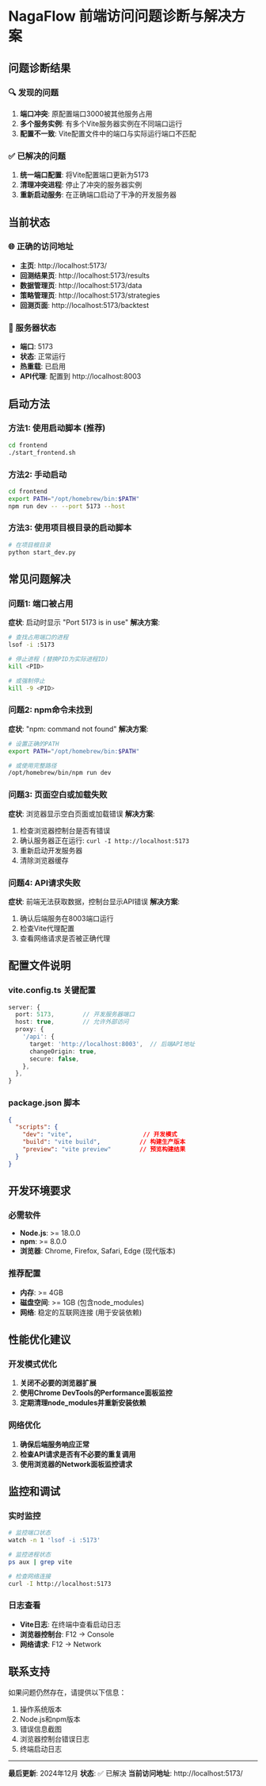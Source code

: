 # NagaFlow 前端访问问题诊断与解决方案

## 问题诊断结果

### 🔍 发现的问题
1. **端口冲突**: 原配置端口3000被其他服务占用
2. **多个服务实例**: 有多个Vite服务器实例在不同端口运行
3. **配置不一致**: Vite配置文件中的端口与实际运行端口不匹配

### ✅ 已解决的问题
1. **统一端口配置**: 将Vite配置端口更新为5173
2. **清理冲突进程**: 停止了冲突的服务器实例
3. **重新启动服务**: 在正确端口启动了干净的开发服务器

## 当前状态

### 🌐 正确的访问地址
- **主页**: http://localhost:5173/
- **回测结果页**: http://localhost:5173/results
- **数据管理页**: http://localhost:5173/data
- **策略管理页**: http://localhost:5173/strategies
- **回测页面**: http://localhost:5173/backtest

### 🚀 服务器状态
- **端口**: 5173
- **状态**: 正常运行
- **热重载**: 已启用
- **API代理**: 配置到 http://localhost:8003

## 启动方法

### 方法1: 使用启动脚本 (推荐)
```bash
cd frontend
./start_frontend.sh
```

### 方法2: 手动启动
```bash
cd frontend
export PATH="/opt/homebrew/bin:$PATH"
npm run dev -- --port 5173 --host
```

### 方法3: 使用项目根目录的启动脚本
```bash
# 在项目根目录
python start_dev.py
```

## 常见问题解决

### 问题1: 端口被占用
**症状**: 启动时显示 "Port 5173 is in use"
**解决方案**:
```bash
# 查找占用端口的进程
lsof -i :5173

# 停止进程 (替换PID为实际进程ID)
kill <PID>

# 或强制停止
kill -9 <PID>
```

### 问题2: npm命令未找到
**症状**: "npm: command not found"
**解决方案**:
```bash
# 设置正确的PATH
export PATH="/opt/homebrew/bin:$PATH"

# 或使用完整路径
/opt/homebrew/bin/npm run dev
```

### 问题3: 页面空白或加载失败
**症状**: 浏览器显示空白页面或加载错误
**解决方案**:
1. 检查浏览器控制台是否有错误
2. 确认服务器正在运行: `curl -I http://localhost:5173`
3. 重新启动开发服务器
4. 清除浏览器缓存

### 问题4: API请求失败
**症状**: 前端无法获取数据，控制台显示API错误
**解决方案**:
1. 确认后端服务在8003端口运行
2. 检查Vite代理配置
3. 查看网络请求是否被正确代理

## 配置文件说明

### vite.config.ts 关键配置
```typescript
server: {
  port: 5173,        // 开发服务器端口
  host: true,        // 允许外部访问
  proxy: {
    '/api': {
      target: 'http://localhost:8003',  // 后端API地址
      changeOrigin: true,
      secure: false,
    },
  },
}
```

### package.json 脚本
```json
{
  "scripts": {
    "dev": "vite",                    // 开发模式
    "build": "vite build",           // 构建生产版本
    "preview": "vite preview"        // 预览构建结果
  }
}
```

## 开发环境要求

### 必需软件
- **Node.js**: >= 18.0.0
- **npm**: >= 8.0.0
- **浏览器**: Chrome, Firefox, Safari, Edge (现代版本)

### 推荐配置
- **内存**: >= 4GB
- **磁盘空间**: >= 1GB (包含node_modules)
- **网络**: 稳定的互联网连接 (用于安装依赖)

## 性能优化建议

### 开发模式优化
1. **关闭不必要的浏览器扩展**
2. **使用Chrome DevTools的Performance面板监控**
3. **定期清理node_modules并重新安装依赖**

### 网络优化
1. **确保后端服务响应正常**
2. **检查API请求是否有不必要的重复调用**
3. **使用浏览器的Network面板监控请求**

## 监控和调试

### 实时监控
```bash
# 监控端口状态
watch -n 1 'lsof -i :5173'

# 监控进程状态
ps aux | grep vite

# 检查网络连接
curl -I http://localhost:5173
```

### 日志查看
- **Vite日志**: 在终端中查看启动日志
- **浏览器控制台**: F12 -> Console
- **网络请求**: F12 -> Network

## 联系支持

如果问题仍然存在，请提供以下信息：
1. 操作系统版本
2. Node.js和npm版本
3. 错误信息截图
4. 浏览器控制台错误日志
5. 终端启动日志

---

**最后更新**: 2024年12月
**状态**: ✅ 已解决
**当前访问地址**: http://localhost:5173/
